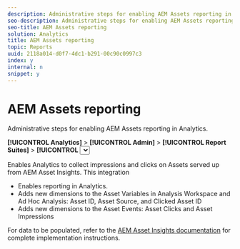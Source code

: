 ```yaml
---
description: Administrative steps for enabling AEM Assets reporting in Analytics.
seo-description: Administrative steps for enabling AEM Assets reporting in Analytics.
seo-title: AEM Assets reporting
solution: Analytics
title: AEM Assets reporting
topic: Reports
uuid: 2118a014-d0f7-4dc1-b291-00c90c0997c3
index: y
internal: n
snippet: y
---
```


# AEM Assets reporting

Administrative steps for enabling AEM Assets reporting in Analytics.

 **[!UICONTROL Analytics]** > **[!UICONTROL Admin]** > **[!UICONTROL Report Suites]** > **[!UICONTROL <select report suite>]** > **[!UICONTROL Edit Settings]** > **[!UICONTROL AEM]** > **[!UICONTROL AEM Assets Reporting]**

Enables Analytics to collect impressions and clicks on Assets served up from AEM Asset Insights. This integration

* Enables reporting in Analytics. 
* Adds new dimensions to the Asset Variables in Analysis Workspace and Ad Hoc Analysis: Asset ID, Asset Source, and Clicked Asset ID 
* Adds new dimensions to the Asset Events: Asset Clicks and Asset Impressions

For data to be populated, refer to the [AEM Asset Insights documentation](https://docs.adobe.com/docs/en/aem/6-2/author/assets/managing-assets-touch-ui/asset-insights.html) for complete implementation instructions. 
